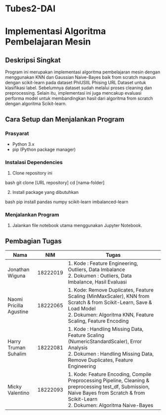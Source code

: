 # Tubes2-DAI

# Implementasi Algoritma Pembelajaran Mesin

## Deskripsi Singkat

Program ini merupakan implementasi algoritma pembelajaran mesin dengan menggunakan KNN dan Gaussian Naive-Bayes baik from scratch maupun dengan scikit-learn pada dataset PhiUSIIL Phising URL Dataset untuk klasifikasi label. Sebelumnya dataset sudah melalui proses cleaning dan preprocessing. Selain itu, implementasi ini juga mencakup evaluasi performa model untuk membandingkan hasil dari algoritma from scratch dengan algoritma Scikit-learn.

## Cara Setup dan Menjalankan Program

### Prasyarat

- Python 3.x
- pip (Python package manager)

### Instalasi Dependencies

1. Clone repository ini

bash
git clone [URL repository]
cd [nama-folder]

2. Install package yang dibutuhkan

bash
pip install pandas numpy scikit-learn imbalanced-learn

### Menjalankan Program

1. Jalankan file notebook utama menggunakan Jupyter Notebook.

## Pembagian Tugas

| Nama                      | NIM      | Tugas                                                                                                                                                    |
| ------------------------- | -------- | -------------------------------------------------------------------------------------------------------------------------------------------------------- |
| Jonathan Wiguna | 18222019 | 1. Kode : Feature Engineering, Outliers, Data Imbalance<br>2. Dokumen : Outliers, Data Imbalance, Hasil Evaluasi            |
| Naomi Pricilla Agustine | 18222065 | 1. Kode: Remove Duplicates, Feature Scaling (MinMaxScaler), KNN from Scratch & from Scikit-Learn, Save & Load Model<br>2. Dokumen: Algoritma KNN, Feature Scaling, Feature Encoding |
| Harry Truman Suhalim   | 18222081 | 1. Kode : Handling Missing Data, Feature Scaling (NumericStandardScaler), Error Analysis<br>2. Dokumen : Handling Missing Data, Remove Duplicates, Feature Engineering                                                                                                               |
| Micky Valentino           | 18222093 | 1. Kode: Feature Encoding, Compile Preprocessing Pipeline, Cleaning & preprocessing test_df, Submission, Naive Bayes from Scratch & from Scikit-Learn<br>2. Dokumen: Algoritma Naive-Bayes                                                                                       |